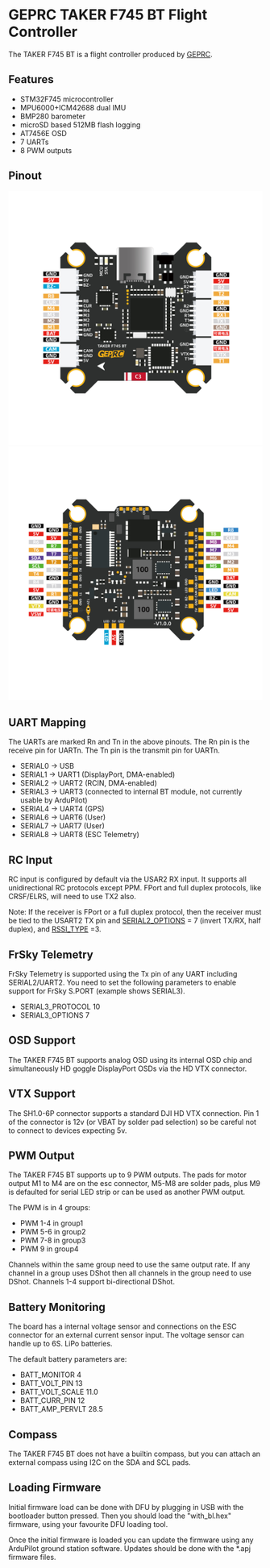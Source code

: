 # GEPRC TAKER F745 BT Flight Controller

The TAKER F745 BT is a flight controller produced by [GEPRC](https://geprc.com/).

## Features

 - STM32F745 microcontroller
 - MPU6000+ICM42688 dual IMU
 - BMP280 barometer
 - microSD based 512MB flash logging
 - AT7456E OSD
 - 7 UARTs
 - 8 PWM outputs

## Pinout

![TAKER F745 BT Board](TAKER_F745_BT_Board_Top.jpg "GEPRCF745BTHD")
![TAKER F745 BT Board](TAKER_F745_BT_Board_Bottom.jpg "GEPRCF745BTHD")

## UART Mapping

The UARTs are marked Rn and Tn in the above pinouts. The Rn pin is the
receive pin for UARTn. The Tn pin is the transmit pin for UARTn.

 - SERIAL0 -> USB
 - SERIAL1 -> UART1 (DisplayPort, DMA-enabled)
 - SERIAL2 -> UART2 (RCIN, DMA-enabled) 
 - SERIAL3 -> UART3 (connected to internal BT module, not currently usable by ArduPilot)
 - SERIAL4 -> UART4 (GPS)
 - SERIAL6 -> UART6 (User)
 - SERIAL7 -> UART7 (User)
 - SERIAL8 -> UART8 (ESC Telemetry)

## RC Input

RC input is configured by default via the USAR2 RX input. It supports all unidirectional RC protocols except PPM. FPort and full duplex protocols, like CRSF/ELRS, will need to use TX2 also.

Note:
If the receiver is FPort or a full duplex protocol, then the receiver must be tied to the USART2 TX pin and [SERIAL2_OPTIONS](https://ardupilot.org/copter/docs/parameters.html#serial2-options) = 7 (invert TX/RX, half duplex), and [RSSI_TYPE](https://ardupilot.org/copter/docs/parameters.html#rssi-type) =3.

## FrSky Telemetry
 
FrSky Telemetry is supported using the Tx pin of any UART including SERIAL2/UART2. You need to set the following parameters to enable support for FrSky S.PORT (example shows SERIAL3).
 
  - SERIAL3_PROTOCOL 10
  - SERIAL3_OPTIONS 7
  
## OSD Support

The TAKER F745 BT supports analog OSD using its internal OSD chip and simultaneously HD goggle DisplayPort OSDs via the HD VTX connector.

## VTX Support

The SH1.0-6P connector supports a standard DJI HD VTX connection. Pin 1 of the connector is 12v (or VBAT by solder pad selection) so be careful not to connect to devices expecting 5v.

## PWM Output

The TAKER F745 BT supports up to 9 PWM outputs. The pads for motor output
M1 to M4 are on the esc connector, M5-M8 are solder pads, plus M9 is defaulted for serial LED strip or can be used as another PWM output.

The PWM is in 4 groups:

 - PWM 1-4 in group1
 - PWM 5-6 in group2
 - PWM 7-8 in group3
 - PWM 9 in group4

Channels within the same group need to use the same output rate. If
any channel in a group uses DShot then all channels in the group need
to use DShot. Channels 1-4 support bi-directional DShot.

## Battery Monitoring

The board has a internal voltage sensor and connections on the ESC connector for an external current sensor input.
The voltage sensor can handle up to 6S.
LiPo batteries.

The default battery parameters are:

 - BATT_MONITOR 4
 - BATT_VOLT_PIN 13
 - BATT_VOLT_SCALE 11.0
 - BATT_CURR_PIN 12
 - BATT_AMP_PERVLT 28.5

## Compass

The TAKER F745 BT does not have a builtin compass, but you can attach an external compass using I2C on the SDA and SCL pads.

## Loading Firmware

Initial firmware load can be done with DFU by plugging in USB with the
bootloader button pressed. Then you should load the "with_bl.hex"
firmware, using your favourite DFU loading tool.

Once the initial firmware is loaded you can update the firmware using
any ArduPilot ground station software. Updates should be done with the
*.apj firmware files.

